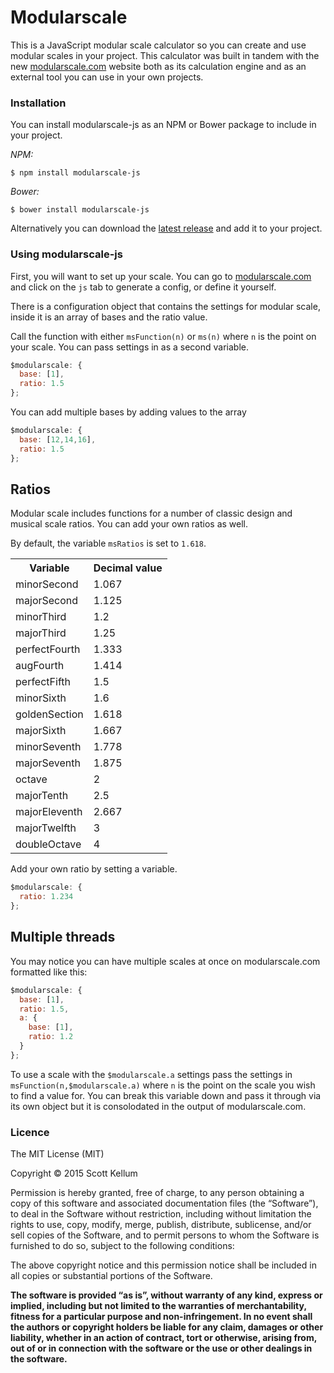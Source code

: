 # Modularscale

This is a JavaScript modular scale calculator so you can create and use modular scales in your project. This calculator was built in tandem with the new [modularscale.com](http://modularscale.com/) website both as its calculation engine and as an external tool you can use in your own projects.

### Installation

You can install modularscale-js as an NPM or Bower package to include in your project.

*NPM:*

```
$ npm install modularscale-js
```

*Bower:*

```
$ bower install modularscale-js
```

Alternatively you can download the [latest release](https://github.com/modularscale/modularscale-js/releases) and add it to your project.

### Using modularscale-js

First, you will want to set up your scale. You can go to [modularscale.com](http://modularscale.com) and click on the `js` tab to generate a config, or define it yourself.

There is a configuration object that contains the settings for modular scale, inside it is an array of bases and the ratio value.

Call the function with either `msFunction(n)` or `ms(n)` where `n` is the point on your scale. You can pass settings in as a second variable.

```js
$modularscale: {
  base: [1],
  ratio: 1.5
};
```

You can add multiple bases by adding values to the array

```js
$modularscale: {
  base: [12,14,16],
  ratio: 1.5
};
```

## Ratios

Modular scale includes functions for a number of classic design and musical scale ratios. You can add your own ratios as well.

By default, the variable `msRatios` is set to `1.618`.

<table>

  <tr><th>Variable</th><th>Decimal value</th></tr>

  <tr><td>minorSecond   </td><td> 1.067   </td></tr>
  <tr><td>majorSecond   </td><td> 1.125   </td></tr>
  <tr><td>minorThird    </td><td> 1.2     </td></tr>
  <tr><td>majorThird    </td><td> 1.25    </td></tr>
  <tr><td>perfectFourth </td><td> 1.333   </td></tr>
  <tr><td>augFourth    </td><td> 1.414   </td></tr>
  <tr><td>perfectFifth  </td><td> 1.5     </td></tr>
  <tr><td>minorSixth    </td><td> 1.6     </td></tr>
  <tr><td>goldenSection </td><td> 1.618   </td></tr>
  <tr><td>majorSixth    </td><td> 1.667   </td></tr>
  <tr><td>minorSeventh  </td><td> 1.778   </td></tr>
  <tr><td>majorSeventh  </td><td> 1.875   </td></tr>
  <tr><td>octave        </td><td> 2       </td></tr>
  <tr><td>majorTenth    </td><td> 2.5     </td></tr>
  <tr><td>majorEleventh </td><td> 2.667   </td></tr>
  <tr><td>majorTwelfth  </td><td> 3       </td></tr>
  <tr><td>doubleOctave  </td><td> 4       </td></tr>

</table>

Add your own ratio by setting a variable.

```js
$modularscale: {
  ratio: 1.234
};
```

## Multiple threads

You may notice you can have multiple scales at once on modularscale.com formatted like this:

```js
$modularscale: {
  base: [1],
  ratio: 1.5,
  a: {
    base: [1],
    ratio: 1.2
  }
};
```

To use a scale with the `$modularscale.a` settings pass the settings in `msFunction(n,$modularscale.a)` where `n` is the point on the scale you wish to find a value for. You can break this variable down and pass it through via its own object but it is consolodated in the output of modularscale.com.

### Licence

The MIT License (MIT)

Copyright © 2015 Scott Kellum

Permission is hereby granted, free of charge, to any person obtaining a copy of this software and associated documentation files (the “Software”), to deal in the Software without restriction, including without limitation the rights to use, copy, modify, merge, publish, distribute, sublicense, and/or sell copies of the Software, and to permit persons to whom the Software is furnished to do so, subject to the following conditions:

The above copyright notice and this permission notice shall be included in all copies or substantial portions of the Software.

**The software is provided “as is”, without warranty of any kind, express or implied, including but not limited to the warranties of merchantability, fitness for a particular purpose and non-infringement. In no event shall the authors or copyright holders be liable for any claim, damages or other liability, whether in an action of contract, tort or otherwise, arising from, out of or in connection with the software or the use or other dealings in the software.**